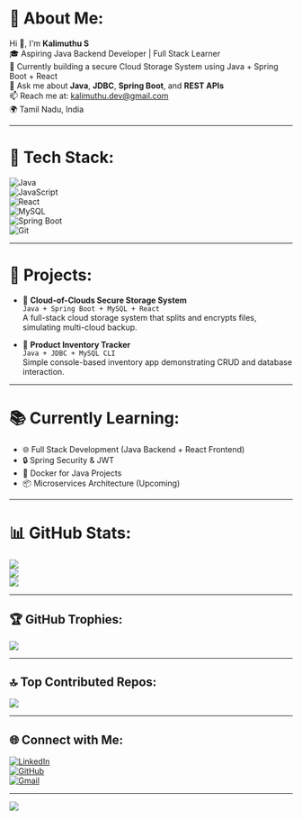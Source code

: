 # 💫 About Me:
Hi 👋, I'm **Kalimuthu S**  
🎓 Aspiring Java Backend Developer | Full Stack Learner  
🌱 Currently building a secure Cloud Storage System using Java + Spring Boot + React  
💬 Ask me about **Java**, **JDBC**, **Spring Boot**, and **REST APIs**  
📫 Reach me at: [kalimuthu.dev@gmail.com](mailto:kalimuthu.dev@gmail.com)  
🌍 Tamil Nadu, India  

---

# 🚀 Tech Stack:
![Java](https://img.shields.io/badge/java-%23ED8B00.svg?style=flat-square&logo=openjdk&logoColor=white)  
![JavaScript](https://img.shields.io/badge/javascript-%23323330.svg?style=flat-square&logo=javascript&logoColor=%23F7DF1E)  
![React](https://img.shields.io/badge/react-%2320232a.svg?style=flat-square&logo=react&logoColor=%2361DAFB)  
![MySQL](https://img.shields.io/badge/mysql-4479A1.svg?style=flat-square&logo=mysql&logoColor=white)  
![Spring Boot](https://img.shields.io/badge/springboot-%236DB33F.svg?style=flat-square&logo=spring-boot&logoColor=white)  
![Git](https://img.shields.io/badge/git-%23F05033.svg?style=flat-square&logo=git&logoColor=white)  

---

# 📌 Projects:
- 🔐 **Cloud-of-Clouds Secure Storage System**  
  `Java + Spring Boot + MySQL + React`  
  A full-stack cloud storage system that splits and encrypts files, simulating multi-cloud backup.
  
- 📝 **Product Inventory Tracker**  
  `Java + JDBC + MySQL CLI`  
  Simple console-based inventory app demonstrating CRUD and database interaction.

---

# 📚 Currently Learning:
- 🌐 Full Stack Development (Java Backend + React Frontend)
- 🔒 Spring Security & JWT
- 🐳 Docker for Java Projects
- 📦 Microservices Architecture (Upcoming)

---

# 📊 GitHub Stats:
![](https://github-readme-stats.vercel.app/api?username=KALIMUTHUSKM&theme=transparent&hide_border=true&include_all_commits=true&count_private=false)  
![](https://nirzak-streak-stats.vercel.app/?user=KALIMUTHUSKM&theme=transparent&hide_border=true)  
![](https://github-readme-stats.vercel.app/api/top-langs/?username=KALIMUTHUSKM&theme=transparent&hide_border=true&layout=compact)

---

## 🏆 GitHub Trophies:
![](https://github-profile-trophy.vercel.app/?username=KALIMUTHUSKM&theme=transparent&no-frame=true&no-bg=true&margin-w=4)

---

## 🔝 Top Contributed Repos:
![](https://github-contributor-stats.vercel.app/api?username=KALIMUTHUSKM&limit=5&theme=vision-friendly-dark&combine_all_yearly_contributions=true)

---

## 🌐 Connect with Me:
[![LinkedIn](https://img.shields.io/badge/LinkedIn-%230077B5.svg?style=flat-square&logo=linkedin&logoColor=white)](https://www.linkedin.com/in/KalimuthuS)  
[![GitHub](https://img.shields.io/badge/GitHub-%2312100E.svg?style=flat-square&logo=github&logoColor=white)](https://github.com/KALIMUTHUSKM)  
[![Gmail](https://img.shields.io/badge/Gmail-D14836?style=flat-square&logo=gmail&logoColor=white)](mailto:kalimuthu.dev@gmail.com)

---

[![](https://visitcount.itsvg.in/api?id=KALIMUTHUSKM&icon=0&color=0)](https://visitcount.itsvg.in)

<!-- Proudly created with GPRM ( https://gprm.itsvg.in ) -->
